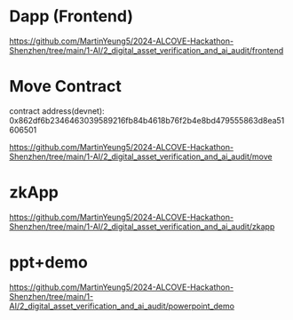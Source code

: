 # Dapp (Frontend)
https://github.com/MartinYeung5/2024-ALCOVE-Hackathon-Shenzhen/tree/main/1-AI/2_digital_asset_verification_and_ai_audit/frontend

# Move Contract
contract address(devnet): 0x862df6b2346463039589216fb84b4618b76f2b4e8bd479555863d8ea51606501

https://github.com/MartinYeung5/2024-ALCOVE-Hackathon-Shenzhen/tree/main/1-AI/2_digital_asset_verification_and_ai_audit/move

# zkApp
https://github.com/MartinYeung5/2024-ALCOVE-Hackathon-Shenzhen/tree/main/1-AI/2_digital_asset_verification_and_ai_audit/zkapp

# ppt+demo
https://github.com/MartinYeung5/2024-ALCOVE-Hackathon-Shenzhen/tree/main/1-AI/2_digital_asset_verification_and_ai_audit/powerpoint_demo